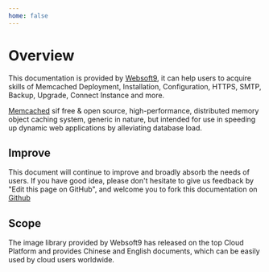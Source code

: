 ```yaml
---
home: false
---
```


# Overview

This documentation is provided by [Websoft9](https://www.websoft9.com/), it can help users to acquire skills of Memcached Deployment, Installation, Configuration, HTTPS, SMTP, Backup, Upgrade, Connect Instance and more.

[Memcached](https://www.memcached.org) sif free & open source, high-performance, distributed memory object caching system, generic in nature, but intended for use in speeding up dynamic web applications by alleviating database load.


## Improve

This document will continue to improve and broadly absorb the needs of users. If you have good idea, please don't hesitate to give us feedback by "Edit this page on GitHub", and welcome you to fork this documentation on [Github](https://github.com/Websoft9/ansible-memcached)

## Scope

The image library provided by Websoft9 has released on the top Cloud Platform and provides Chinese and English documents, which can be easily used by cloud users worldwide.  
